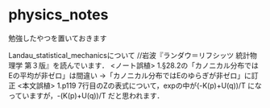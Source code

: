 # physics_notes
勉強したやつを置いておきます

Landau_statistical_mechanicsについて
//岩波『ランダウ＝リフシッツ 統計物理学 第３版』を読んでいます．
<ノート誤植>
1.§28.2の「カノニカル分布ではEの平均が非ゼロ」は間違い
→「カノニカル分布ではEのゆらぎが非ゼロ」に訂正
<本文誤植>
1.p119 7行目のZの表式について，expの中が(-K(p)+U(q))/T になっていますが，-(K(p)+U(q))/T だと思われます．
